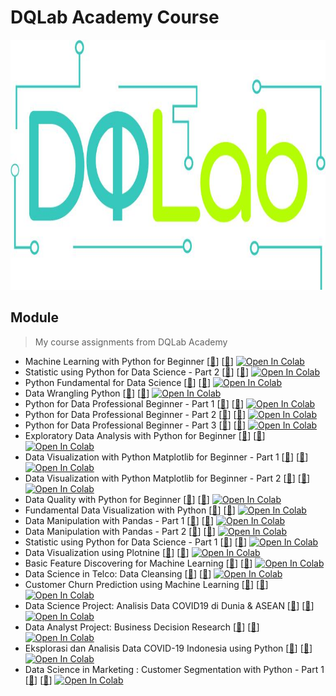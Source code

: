 # DQLab Academy Course
<img src="https://github.com/Bayunova28/DQLab_Academy/blob/main/0214e48c-b2b1-e422-38e4-039835cdc951_cover.jpg" width="1000" height="400">

## Module
> My course assignments from DQLab Academy
- Machine Learning with Python for Beginner [[📂](https://github.com/Bayunova28/DQLab_Academy/tree/main/Machine%20Learning%20with%20Python%20for%20Beginner)] [[📄](https://academy.dqlab.id/certificate/pdf/DQLABDVIZ2KGWCIR/NONTRACK)] [![Open In Colab](https://colab.research.google.com/assets/colab-badge.svg)](https://colab.research.google.com/drive/1K7SHTgrjK72MWL3YIk-9ankLJ2pbMDb4?usp=sharing)
- Statistic using Python for Data Science - Part 2 [[📂](https://github.com/Bayunova28/DQLab_Academy/tree/main/Statistic%20using%20Python%20for%20Data%20Science%20-%20Part%202)] [[📄](https://academy.dqlab.id/certificate/pdf/DQLABSWP1%20JTAUVB/NONTRACK)] [![Open In Colab](https://colab.research.google.com/assets/colab-badge.svg)](https://colab.research.google.com/drive/1_uEde8HSjLn-R4W45Fah7J_Y9gX6WHK9?usp=sharing)
- Python Fundamental for Data Science [[📂](https://github.com/Bayunova28/DQLab_Academy/tree/main/Python%20Fundamental%20for%20Data%20Science)] [[📄](https://academy.dqlab.id/certificate/pdf/DQLABINTP1HAOGOV/NONTRACK)] [![Open In Colab](https://colab.research.google.com/assets/colab-badge.svg)](https://colab.research.google.com/drive/1rAyouMbcySXWA476F8eKDNcwRDyMCSL5?usp=sharing)
- Data Wrangling Python [[📂](https://github.com/Bayunova28/DQLab_Academy/tree/main/Data%20Wrangling%20Python)] [[📄](https://academy.dqlab.id/certificate/pdf/DQLABDTWP1AUATAT/NONTRACK)] [![Open In Colab](https://colab.research.google.com/assets/colab-badge.svg)](https://colab.research.google.com/drive/1MJTq63uZ4wIFHt1M55kixj1laE1ya-6q?usp=sharing)
- Python for Data Professional Beginner - Part 1 [[📂](https://github.com/Bayunova28/DQLab_Academy/tree/main/Python%20for%20Data%20Professional%20Beginner%20-%20Part%201)] [[📄](https://academy.dqlab.id/certificate/pdf/DQLABINTP1BHSSJH/NONTRACK)] [![Open In Colab](https://colab.research.google.com/assets/colab-badge.svg)](https://colab.research.google.com/drive/1DBpIUIyLotPTb1YNpf_gsN-INvPqjcpZ?usp=sharing)
- Python for Data Professional Beginner - Part 2 [[📂](https://github.com/Bayunova28/DQLab_Academy/tree/main/Python%20for%20Data%20Professional%20Beginner%20-%20Part%202)] [[📄](https://academy.dqlab.id/certificate/pdf/DQLABINTP1GBRUVK/NONTRACK)] [![Open In Colab](https://colab.research.google.com/assets/colab-badge.svg)](https://colab.research.google.com/drive/1JYU69miGy7kW2dPpeEADQJ5qrw2QvIon?usp=sharing)
- Python for Data Professional Beginner - Part 3 [[📂](https://github.com/Bayunova28/DQLab_Academy/tree/main/Python%20for%20Data%20Professional%20Beginner%20-%20Part%203)] [[📄](https://academy.dqlab.id/certificate/pdf/DQLABINTP1OPRRRF/NONTRACK)] [![Open In Colab](https://colab.research.google.com/assets/colab-badge.svg)](https://colab.research.google.com/drive/1BmNsy3paFaEDLiFbpSrWFPcgK1iKKRoN?usp=sharing)
- Exploratory Data Analysis with Python for Beginner [[📂](https://github.com/Bayunova28/DQLab_Academy/tree/main/Exploratory%20Data%20Analysis%20with%20Python%20for%20Beginner)] [[📄](https://academy.dqlab.id/certificate/pdf/DQLABINTP1VSJVTR/NONTRACK)] [![Open In Colab](https://colab.research.google.com/assets/colab-badge.svg)](https://colab.research.google.com/drive/1ZQZdFDtcDUhg0lroQxkEkybPnQcRZ_-_?usp=sharing)
- Data Visualization with Python Matplotlib for Beginner - Part 1 [[📂](https://github.com/Bayunova28/DQLab_Academy/tree/main/Data%20Visualization%20with%20Python%20Matplotlib%20for%20Beginner%20-%20Part%201)] [[📄](https://academy.dqlab.id/certificate/pdf/DQLABDTWP1NLJQUM/NONTRACK)] [![Open In Colab](https://colab.research.google.com/assets/colab-badge.svg)](https://colab.research.google.com/drive/1B_ZfyJLITR85X-5Q4Sab8X5jeijAmPat?usp=sharing)
- Data Visualization with Python Matplotlib for Beginner - Part 2 [[📂](https://github.com/Bayunova28/DQLab_Academy/tree/main/Data%20Visualization%20with%20Python%20Matplotlib%20for%20Beginner%20-%20Part%202)] [[📄](https://academy.dqlab.id/certificate/pdf/DQLABINTP1VHTFPO/NONTRACK)] [![Open In Colab](https://colab.research.google.com/assets/colab-badge.svg)](https://colab.research.google.com/drive/1BqYw2tViZ8nh4oehyIUsQDpI6S9-s6Xr?usp=sharing)
- Data Quality with Python for Beginner [[📂](https://github.com/Bayunova28/DQLab_Academy/tree/main/Data%20Quality%20with%20Python%20for%20Beginner)] [[📄](https://academy.dqlab.id/certificate/pdf/DQLABDVIZ2KCRTCA/NONTRACK)] [![Open In Colab](https://colab.research.google.com/assets/colab-badge.svg)](https://colab.research.google.com/drive/148NLq9VhGIOEJoQ_-dWgeOcKZ7CCFfea?usp=sharing)
- Fundamental Data Visualization with Python [[📂](https://github.com/Bayunova28/DQLab_Academy/tree/main/Fundamental%20Data%20Visualization%20with%20Python)] [[📄](https://academy.dqlab.id/certificate/pdf/DQLABINTP1IHJVGJ/NONTRACK)] [![Open In Colab](https://colab.research.google.com/assets/colab-badge.svg)](https://colab.research.google.com/drive/1eh8DOmZUikU5tnT9_iPsaPi-D3oiCdes?usp=sharing)
- Data Manipulation with Pandas - Part 1 [[📂](https://github.com/Bayunova28/DQLab_Academy/tree/main/Data%20Manipulation%20with%20Pandas%20-%20Part%201)] [[📄](https://academy.dqlab.id/certificate/pdf/DQLABINTP1PLTANR/NONTRACK)] [![Open In Colab](https://colab.research.google.com/assets/colab-badge.svg)](https://colab.research.google.com/drive/1iIF_GCqN04rUmoqZEr0jUi1tp_QmDSnn?usp=sharing)
- Data Manipulation with Pandas - Part 2 [[📂](https://github.com/Bayunova28/DQLab_Academy/tree/main/Data%20Manipulation%20with%20Pandas%20-%20Part%202)] [[📄](https://academy.dqlab.id/certificate/pdf/DQLABINTP1EQUEQN/NONTRACK)] [![Open In Colab](https://colab.research.google.com/assets/colab-badge.svg)](https://colab.research.google.com/drive/1Yf8_roeJYSpGxrOiI6f_6Rrwy7Vcaeq0?usp=sharing)
- Statistic using Python for Data Science - Part 1 [[📂](https://github.com/Bayunova28/DQLab_Academy/tree/main/Statistic%20using%20Python%20for%20Data%20Science%20-%20Part%201)] [[📄](https://academy.dqlab.id/certificate/pdf/DQLABSWP1%20RUDEMN/NONTRACK)] [![Open In Colab](https://colab.research.google.com/assets/colab-badge.svg)](https://colab.research.google.com/drive/1vNDv8K1l_51xjanKyOkgAj5Uwp0p-ygK?usp=sharing)
- Data Visualization using Plotnine [[📂](https://github.com/Bayunova28/DQLab_Academy/tree/main/Data%20Visualization%20using%20Plotnine)] [[📄](https://academy.dqlab.id/certificate/pdf/DQLABDVPP9IWQBKH/NONTRACK)] [![Open In Colab](https://colab.research.google.com/assets/colab-badge.svg)](https://colab.research.google.com/drive/1Q0wH3vt6Ffdek-ASR6lxCNveT0Sli4Ww?usp=sharing)
- Basic Feature Discovering for Machine Learning [[📂](https://github.com/Bayunova28/DQLab_Academy/tree/main/Basic%20Feature%20Discovering%20for%20Machine%20Learning)] [[📄](https://academy.dqlab.id/certificate/pdf/DQLABFATPYTIGGPA/NONTRACK)] [![Open In Colab](https://colab.research.google.com/assets/colab-badge.svg)](https://colab.research.google.com/drive/1rLFIukPJ5jFvC1A_aWh9JOkNvnli6mFb?usp=sharing)
- Data Science in Telco: Data Cleansing [[📂](https://github.com/Bayunova28/DQLab_Academy/tree/main/Data%20Science%20in%20Telco:%20Data%20Cleansing)] [[📄](https://academy.dqlab.id/certificate/pdf/DQLABAPL1%20UWOKUP/NONTRACK)] [![Open In Colab](https://colab.research.google.com/assets/colab-badge.svg)](https://colab.research.google.com/drive/1WWcsMVJCDF4OH7uq-x71m72UHLRU1IrX?usp=sharing)
- Customer Churn Prediction using Machine Learning [[📂](https://github.com/Bayunova28/DQLab_Academy/tree/main/Customer%20Churn%20Prediction%20using%20Machine%20Learning)] [[📄](https://academy.dqlab.id/certificate/pdf/DQLABAPL2%20BUPCBF/NONTRACK)] [![Open In Colab](https://colab.research.google.com/assets/colab-badge.svg)](https://colab.research.google.com/drive/1_f1Q7bVeLGj2P81YouFk9KwGmPLuDKJC?usp=sharing)
- Data Science Project: Analisis Data COVID19 di Dunia & ASEAN [[📂](https://github.com/Bayunova28/DQLab_Academy/tree/main/Data%20Science%20Project:%20Analisis%20Data%20COVID19%20di%20Dunia%20%26%20ASEAN)] [[📄](https://academy.dqlab.id/certificate/pdf/DQLABINTP1AAQPJM/NONTRACK)] [![Open In Colab](https://colab.research.google.com/assets/colab-badge.svg)](https://colab.research.google.com/drive/1nyeqviFwPYqBsUCleo8DabWiEFmUvSrm?usp=sharing)
- Data Analyst Project: Business Decision Research [[📂](https://github.com/Bayunova28/DQLab_Academy/tree/main/Data%20Analyst%20Project:%20Business%20Decision%20Research)] [[📄](https://academy.dqlab.id/certificate/pdf/DQLABDVIZ2NLMWCR/NONTRACK)] [![Open In Colab](https://colab.research.google.com/assets/colab-badge.svg)](https://colab.research.google.com/drive/1AvoTDWney0Kn0Q8zMwYX1oq9J7uItZBj?usp=sharing)
- Eksplorasi dan Analisis Data COVID-19 Indonesia using Python [[📂](https://github.com/Bayunova28/DQLab_Academy/tree/main/Eksplorasi%20dan%20Analisis%20Data%20COVID-19%20Indonesia%20using%20Python)] [[📄](https://academy.dqlab.id/certificate/pdf/DQLABACWP1NBMMLV/NONTRACK)] [![Open In Colab](https://colab.research.google.com/assets/colab-badge.svg)](https://colab.research.google.com/drive/1NByC-7aGs2EM43HhCM0Hv3rxeMtVaRXM?usp=sharing)
- Data Science in Marketing : Customer Segmentation with Python - Part 1 [[📂](https://github.com/Bayunova28/DQLab_Academy/tree/main/Data%20Science%20in%20Marketing%20:%20Customer%20Segmentation%20with%20Python%20-%20Part%201)] [[📄](https://academy.dqlab.id/certificate/pdf/DQLABDSCS1RBVQRB/NONTRACK)] [![Open In Colab](https://colab.research.google.com/assets/colab-badge.svg)](https://colab.research.google.com/drive/1fnWv-g0As1wJewFNtph1qLBwEJzo2eAi?usp=sharing) 
